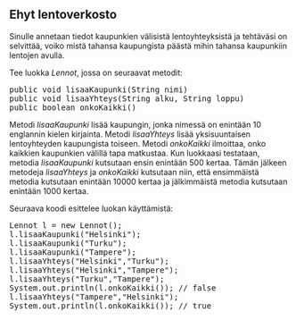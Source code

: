 ## Ehyt lentoverkosto ##

Sinulle annetaan tiedot kaupunkien välisistä lentoyhteyksistä ja tehtäväsi on selvittää, voiko mistä tahansa kaupungista päästä mihin tahansa kaupunkiin lentojen avulla.

Tee luokka <em>Lennot</em>, jossa on seuraavat metodit:

<pre>public void lisaaKaupunki(String nimi)
public void lisaaYhteys(String alku, String loppu)
public boolean onkoKaikki()</pre>

Metodi <em>lisaaKaupunki</em> lisää kaupungin, jonka nimessä on enintään 10 englannin kielen kirjainta. Metodi <em>lisaaYhteys</em> lisää yksisuuntaisen lentoyhteyden kaupungista toiseen.
Metodi <em>onkoKaikki</em> ilmoittaa, onko kaikkien kaupunkien välillä tapa matkustaa.
Kun luokkaasi testataan, metodia <em>lisaaKaupunki</em> kutsutaan ensin enintään 500 kertaa. Tämän jälkeen metodeja <em>lisaaYhteys</em> ja <em>onkoKaikki</em> kutsutaan niin,
että ensimmäistä metodia kutsutaan enintään 10000 kertaa ja jälkimmäistä metodia kutsutaan enintään 1000 kertaa.

Seuraava koodi esittelee luokan käyttämistä:

<pre>Lennot l = new Lennot();
l.lisaaKaupunki("Helsinki");
l.lisaaKaupunki("Turku");
l.lisaaKaupunki("Tampere");
l.lisaaYhteys("Helsinki","Turku");
l.lisaaYhteys("Helsinki","Tampere");
l.lisaaYhteys("Turku","Tampere");
System.out.println(l.onkoKaikki()); // false
l.lisaaYhteys("Tampere","Helsinki");
System.out.println(l.onkoKaikki()); // true</pre>
